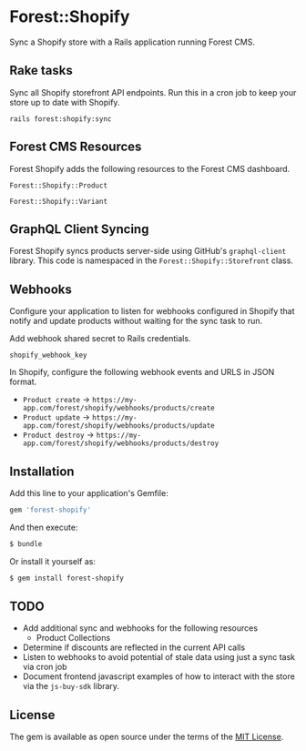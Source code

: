 # Forest::Shopify
Sync a Shopify store with a Rails application running Forest CMS.

## Rake tasks
Sync all Shopify storefront API endpoints. Run this in a cron job to keep your store up to date with Shopify.

`rails forest:shopify:sync`

## Forest CMS Resources
Forest Shopify adds the following resources to the Forest CMS dashboard.

`Forest::Shopify::Product`

`Forest::Shopify::Variant`

## GraphQL Client Syncing
Forest Shopify syncs products server-side using GitHub's `graphql-client` library. This code is namespaced
in the `Forest::Shopify::Storefront` class.

## Webhooks
Configure your application to listen for webhooks configured in Shopify that notify and update products without
waiting for the sync task to run.

Add webhook shared secret to Rails credentials.

`shopify_webhook_key`

In Shopify, configure the following webhook events and URLS in JSON format.

- `Product create` -> `https://my-app.com/forest/shopify/webhooks/products/create`
- `Product update` -> `https://my-app.com/forest/shopify/webhooks/products/update`
- `Product destroy` -> `https://my-app.com/forest/shopify/webhooks/products/destroy`

## Installation
Add this line to your application's Gemfile:

```ruby
gem 'forest-shopify'
```

And then execute:
```bash
$ bundle
```

Or install it yourself as:
```bash
$ gem install forest-shopify
```

## TODO
- Add additional sync and webhooks for the following resources
  - Product Collections
- Determine if discounts are reflected in the current API calls
- Listen to webhooks to avoid potential of stale data using just a sync task via cron job
- Document frontend javascript examples of how to interact with the store via the `js-buy-sdk` library.

## License
The gem is available as open source under the terms of the [MIT License](https://opensource.org/licenses/MIT).
